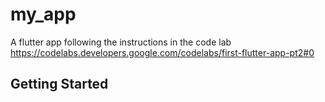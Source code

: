 # my_app

A flutter app following the instructions in the code lab https://codelabs.developers.google.com/codelabs/first-flutter-app-pt2#0

## Getting Started

